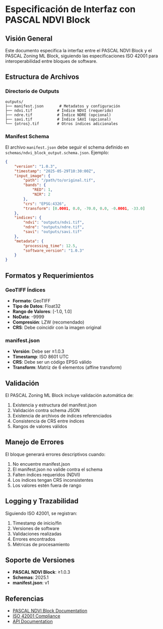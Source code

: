 # Especificación de Interfaz con PASCAL NDVI Block

## Visión General

Este documento especifica la interfaz entre el PASCAL NDVI Block y el PASCAL Zoning ML Block, siguiendo las especificaciones ISO 42001 para interoperabilidad entre bloques de software.

## Estructura de Archivos

### Directorio de Outputs

```
outputs/
├── manifest.json       # Metadatos y configuración
├── ndvi.tif           # Índice NDVI (requerido)
├── ndre.tif           # Índice NDRE (opcional)
├── savi.tif           # Índice SAVI (opcional)
└── {otros}.tif        # Otros índices adicionales
```

### Manifest Schema

El archivo `manifest.json` debe seguir el schema definido en `schemas/ndvi_block_output.schema.json`. Ejemplo:

```json
{
    "version": "1.0.3",
    "timestamp": "2025-05-29T10:30:00Z",
    "input_image": {
        "path": "/path/to/original.tif",
        "bands": {
            "RED": 1,
            "NIR": 2
        },
        "crs": "EPSG:4326",
        "transform": [0.0001, 0.0, -70.0, 0.0, -0.0001, -33.0]
    },
    "indices": {
        "ndvi": "outputs/ndvi.tif",
        "ndre": "outputs/ndre.tif",
        "savi": "outputs/savi.tif"
    },
    "metadata": {
        "processing_time": 12.5,
        "software_version": "1.0.3"
    }
}
```

## Formatos y Requerimientos

### GeoTIFF Índices

- **Formato**: GeoTIFF
- **Tipo de Datos**: Float32
- **Rango de Valores**: [-1.0, 1.0]
- **NoData**: -9999
- **Compresión**: LZW (recomendado)
- **CRS**: Debe coincidir con la imagen original

### manifest.json

- **Versión**: Debe ser ≥1.0.3
- **Timestamp**: ISO 8601 UTC
- **CRS**: Debe ser un código EPSG válido
- **Transform**: Matriz de 6 elementos (affine transform)

## Validación

El PASCAL Zoning ML Block incluye validación automática de:

1. Existencia y estructura del manifest.json
2. Validación contra schema JSON
3. Existencia de archivos de índices referenciados
4. Consistencia de CRS entre índices
5. Rangos de valores válidos

## Manejo de Errores

El bloque generará errores descriptivos cuando:

1. No encuentre manifest.json
2. El manifest.json no valide contra el schema
3. Falten índices requeridos (NDVI)
4. Los índices tengan CRS inconsistentes
5. Los valores estén fuera de rango

## Logging y Trazabilidad

Siguiendo ISO 42001, se registran:

1. Timestamp de inicio/fin
2. Versiones de software
3. Validaciones realizadas
4. Errores encontrados
5. Métricas de procesamiento

## Soporte de Versiones

- **PASCAL NDVI Block**: ≥1.0.3
- **Schemas**: 2025.1
- **manifest.json**: v1

## Referencias

- [PASCAL NDVI Block Documentation](https://github.com/australmetrics/pascal-ndvi-block)
- [ISO 42001 Compliance](../compliance/iso42001_compliance.md)
- [API Documentation](api_documentation.md)
